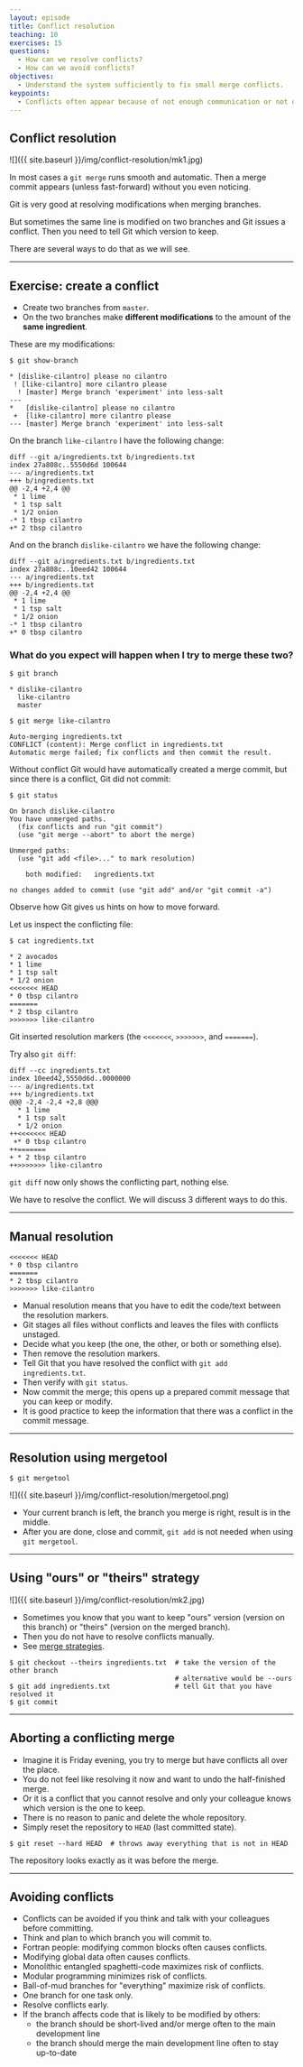 ```yaml
---
layout: episode
title: Conflict resolution
teaching: 10
exercises: 15
questions:
  - How can we resolve conflicts?
  - How can we avoid conflicts?
objectives:
  - Understand the system sufficiently to fix small merge conflicts.
keypoints:
  - Conflicts often appear because of not enough communication or not optimal branching strategy.
---
```


## Conflict resolution

![]({{ site.baseurl }}/img/conflict-resolution/mk1.jpg)

In most cases a `git merge` runs smooth and automatic.
Then a merge commit appears (unless fast-forward) without you even noticing.

Git is very good at resolving modifications when merging branches.

But sometimes the same line is modified on two branches and Git issues a conflict.
Then you need to tell Git which version to keep.

There are several ways to do that as we will see.

---

## Exercise: create a conflict

- Create two branches from `master`.
- On the two branches make **different modifications** to the amount of the **same ingredient**.

These are my modifications:

```shell
$ git show-branch

* [dislike-cilantro] please no cilantro
 ! [like-cilantro] more cilantro please
  ! [master] Merge branch 'experiment' into less-salt
---
*   [dislike-cilantro] please no cilantro
 +  [like-cilantro] more cilantro please
--- [master] Merge branch 'experiment' into less-salt
```

On the branch `like-cilantro` I have the following change:

```
diff --git a/ingredients.txt b/ingredients.txt
index 27a808c..5550d6d 100644
--- a/ingredients.txt
+++ b/ingredients.txt
@@ -2,4 +2,4 @@
 * 1 lime
 * 1 tsp salt
 * 1/2 onion
-* 1 tbsp cilantro
+* 2 tbsp cilantro
```

And on the branch `dislike-cilantro` we have the following change:

```
diff --git a/ingredients.txt b/ingredients.txt
index 27a808c..10eed42 100644
--- a/ingredients.txt
+++ b/ingredients.txt
@@ -2,4 +2,4 @@
 * 1 lime
 * 1 tsp salt
 * 1/2 onion
-* 1 tbsp cilantro
+* 0 tbsp cilantro
```

### What do you expect will happen when I try to merge these two?

```shell
$ git branch

* dislike-cilantro
  like-cilantro
  master

$ git merge like-cilantro

Auto-merging ingredients.txt
CONFLICT (content): Merge conflict in ingredients.txt
Automatic merge failed; fix conflicts and then commit the result.
```

Without conflict Git would have automatically created a merge commit,
but since there is a conflict, Git did not commit:

```shell
$ git status

On branch dislike-cilantro
You have unmerged paths.
  (fix conflicts and run "git commit")
  (use "git merge --abort" to abort the merge)

Unmerged paths:
  (use "git add <file>..." to mark resolution)

	both modified:   ingredients.txt

no changes added to commit (use "git add" and/or "git commit -a")
```

Observe how Git gives us hints on how to move forward.

Let us inspect the conflicting file:

```
$ cat ingredients.txt

* 2 avocados
* 1 lime
* 1 tsp salt
* 1/2 onion
<<<<<<< HEAD
* 0 tbsp cilantro
=======
* 2 tbsp cilantro
>>>>>>> like-cilantro
```

Git inserted resolution markers (the `<<<<<<<`, `>>>>>>>`, and `=======`).

Try also `git diff`:

```
diff --cc ingredients.txt
index 10eed42,5550d6d..0000000
--- a/ingredients.txt
+++ b/ingredients.txt
@@@ -2,4 -2,4 +2,8 @@@
  * 1 lime
  * 1 tsp salt
  * 1/2 onion
++<<<<<<< HEAD
 +* 0 tbsp cilantro
++=======
+ * 2 tbsp cilantro
++>>>>>>> like-cilantro
```

`git diff` now only shows the conflicting part, nothing else.

We have to resolve the conflict.
We will discuss 3 different ways to do this.

---

## Manual resolution

```
<<<<<<< HEAD
* 0 tbsp cilantro
=======
* 2 tbsp cilantro
>>>>>>> like-cilantro
```

- Manual resolution means that you have to edit the code/text between the resolution markers.
- Git stages all files without conflicts and leaves the files with conflicts unstaged.
- Decide what you keep (the one, the other, or both or something else).
- Then remove the resolution markers.
- Tell Git that you have resolved the conflict with `git add ingredients.txt`.
- Then verify with `git status`.
- Now commit the merge; this opens up a prepared commit message that you can keep or modify.
- It is good practice to keep the information that there was a conflict in the commit message.

---

## Resolution using mergetool

```shell
$ git mergetool
```

![]({{ site.baseurl }}/img/conflict-resolution/mergetool.png)

- Your current branch is left, the branch you merge is right, result is in the middle.
- After you are done, close and commit, `git add` is not needed when using `git mergetool`.

---

## Using "ours" or "theirs" strategy

![]({{ site.baseurl }}/img/conflict-resolution/mk2.jpg)

- Sometimes you know that you want to keep "ours" version (version on this branch)
  or "theirs" (version on the merged branch).
- Then you do not have to resolve conflicts manually.
- See [merge strategies](https://git-scm.com/docs/merge-strategies).

```shell
$ git checkout --theirs ingredients.txt  # take the version of the other branch
                                         # alternative would be --ours
$ git add ingredients.txt                # tell Git that you have resolved it
$ git commit
```

---

## Aborting a conflicting merge

- Imagine it is Friday evening, you try to merge but have conflicts all over
  the place.
- You do not feel like resolving it now and want to undo the half-finished
  merge.
- Or it is a conflict that you cannot resolve and only your colleague knows
  which version is the one to keep.
- There is no reason to panic and delete the whole repository.
- Simply reset the repository to `HEAD` (last committed state).

```shell
$ git reset --hard HEAD  # throws away everything that is not in HEAD
```

The repository looks exactly as it was before the merge.

---

## Avoiding conflicts

- Conflicts can be avoided if you think and talk with your colleagues before committing.
- Think and plan to which branch you will commit to.
- Fortran people: modifying common blocks often causes conflicts.
- Modifying global data often causes conflicts.
- Monolithic entangled spaghetti-code maximizes risk of conflicts.
- Modular programming minimizes risk of conflicts.
- Ball-of-mud branches for "everything" maximize risk of conflicts.
- One branch for one task only.
- Resolve conflicts early.
- If the branch affects code that is likely to be modified by others:
  - the branch should be short-lived and/or merge often to the main development line
  - the branch should merge the main development line often to stay up-to-date

